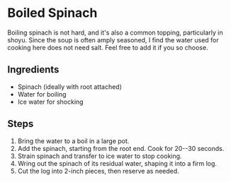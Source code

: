 # Boiled Spinach

Boiling spinach is not hard, and it's also a common topping, particularly in
shoyu. Since the soup is often amply seasoned, I find the water used for cooking
here does not need salt. Feel free to add it if you so choose. 

## Ingredients

* Spinach (ideally with root attached) 
* Water for boiling
* Ice water for shocking

## Steps

1. Bring the water to a boil in a large pot.
2. Add the spinach, starting from the root end. Cook for 20--30 seconds.
3. Strain spinach and transfer to ice water to stop cooking.
4. Wring out the spinach of its residual water, shaping it into a firm log.
5. Cut the log into 2-inch pieces, then reserve as needed. 
